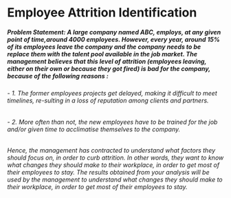 # Employee Attrition Identification 
##### Problem Statement: A large company named ABC, employs, at any given point of time,around 4000 employees. However, every year, around 15% of its employees leave the company and the company needs to be replace them with the talent pool available in the job market. The management believes that this level of attrition (employees leaving, either on their own or because they got fired) is bad for the company, because of the following reasons :

 ###### - 1. The former employees projects get delayed, making it difficult to meet timelines, re-sulting in a loss of reputation among clients and partners.

###### - 2. More often than not, the new employees have to be trained for the job and/or given time to acclimatise themselves to the company.


###### Hence, the management has contracted to understand what factors they should focus on, in order to curb attrition. In other words, they want to know what changes they should make to their workplace, in order to get most of their employees to stay. The results obtained from your analysis will be used by the management to understand what changes they should make to their workplace, in order to get most of their employees to stay.
